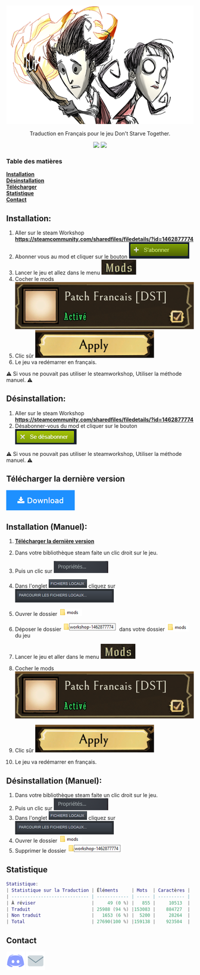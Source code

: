 <p align="center"><img src=.README.assets/newsletterfooterdst.png></p>

<p align="center">Traduction en Français pour le jeu Don't Starve Together.</p>
<p align="center">
<a href="https://github.com/leghort/Traduction-Dont-starve-together/releases"><img src="https://img.shields.io/github/v/release/leghort/Traduction-Dont-starve-together"></a>
<a href="https://github.com/leghort/Traduction-Dont-starve-together/commits/master"><img src="https://img.shields.io/badge/traduction-94%25-green"></a>
</p>

### Table des matières
**[Installation](#installation)**</br>
**[Désinstallation](#d%C3%A9sinstallation)**</br>
**[Télécharger](#t%C3%A9l%C3%A9charger-la-derni%C3%A8re-version)**</br>
**[Statistique](#Statistique)**<br>
**[Contact](#contact)**<br>

## Installation:
1) Aller sur le steam Workshop **https://steamcommunity.com/sharedfiles/filedetails/?id=1462877774**
2) Abonner vous au mod et cliquer sur le bouton ![image-20200508180307749](.README.assets/image-20200508180307749.png)
3) Lancer le jeu et allez dans le menu ![image-20200508180110612](.README.assets/image-20200508180110612.png)
4) Cocher le mods ![image-20200508175918520](.README.assets/image-20200508175918520.png)
5) Clic sûr ![image-20200508180034553](.README.assets/image-20200508180034553.png)
6) Le jeu va redémarrer en français.

**⚠️** Si vous ne pouvait pas utiliser le steamworkshop, Utiliser la méthode manuel. **⚠️**

## Désinstallation:
1) Aller sur le steam Workshop **https://steamcommunity.com/sharedfiles/filedetails/?id=1462877774**
2) Désabonner-vous du mod et cliquer sur le bouton![image-20200508180458563](.README.assets/image-20200508180458563.png)

**⚠️** Si vous ne pouvait pas utiliser le steamworkshop, Utiliser la méthode manuel. **⚠️**

## Télécharger la dernière version
<a href=/leghort/Traduction-Dont-starve-together/archive/master-dev.zip><img src=".README.assets/Download-Button.png"></a>

## Installation (Manuel):

1) **[Télécharger la dernière version](https://github.com/leghort/Traduction-Dont-starve-together//releases/latest)**</br>
2) Dans votre bibliothèque steam faite un clic droit sur le jeu.
3) Puis un clic sur ![image-20200508173436208](.README.assets/image-20200508173436208.png)
4) Dans l'onglet ![image-20200508173522828](.README.assets/image-20200508173522828.png) cliquez sur ![image-20200508173536176](.README.assets/image-20200508173536176.png)
5) Ouvrer le dossier ![image-20200508173554399](.README.assets/image-20200508173554399.png)
6) Déposer le dossier ![image-20200508175706376](.README.assets/image-20200508175706376.png) dans votre dossier ![image-20200508175819303](.README.assets/image-20200508175819303.png) du jeu
7) Lancer le jeu et aller dans le menu ![image-20200508180110612](.README.assets/image-20200508180110612.png)
8) Cocher le mods ![image-20200508175918520](.README.assets/image-20200508175918520.png)

9) Clic sûr ![image-20200508180034553](.README.assets/image-20200508180034553.png)
10) Le jeu va redémarrer en français.

## Désinstallation (Manuel):
1) Dans votre bibliothèque steam faite un clic droit sur le jeu.
2) Puis un clic sur ![image-20200508173436208](.README.assets/image-20200508173436208.png)
3) Dans l'onglet ![image-20200508173522828](.README.assets/image-20200508173522828.png) cliquez sur ![image-20200508173536176](.README.assets/image-20200508173536176.png)
4) Ouvrer le dossier ![image-20200508173554399](.README.assets/image-20200508173554399.png)
5) Supprimer le dossier ![image-20200508175706376](.README.assets/image-20200508175706376.png)

## Statistique
```lua
Statistique:
| Statistique sur la Traduction | Éléments     | Mots  | Caractères |
| ----------------------------- | ------------ | ----- | ---------- |
| À réviser                     |     ‪49 (0 %) |   855 |     10513  |
| Traduit                       | ‪25988 (94 %) |153083 |    884727  |
| Non traduit                   |   ‪1653 (6 %) |  5200 |     28264  |
| Total                         | 27690(100 %) |159138 |    923504  |
```

## Contact
<a href=https://discord.gg/PT4NFkk><img src="https://raw.githubusercontent.com/leghort/Traduction-Griftlands/master/assets-README/discord-logo.png"></a>
<a href=mailto:medaey@hotmail.com><img src="https://raw.githubusercontent.com/leghort/Traduction-Griftlands/master/assets-README/mail.png"></a>